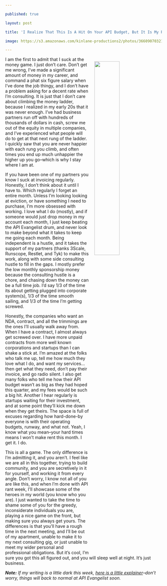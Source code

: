 ---
published: true
layout: post
title: 'I Realize That This Is A Hit On Your API Budget, But It Is My Rent For This'
image: https://s3.amazonaws.com/kinlane-productions2/photos/36609070321_c7122be05f_z.jpg
---

<p><img src="https://s3.amazonaws.com/kinlane-productions2/photos/36609070321_c7122be05f_z.jpg" align="right" width="40%" style="padding: 15px;" />
<p>I am the first to admit that I suck at the money game. I just don’t care. Don’t get me wrong, I’ve made a significant amount of money in my career, and command a phat six figure salary when I’ve done the job thingy, and I don’t have a problem asking for a decent rate when I’m consulting. It is just that I don’t care about climbing the money ladder, because I realized in my early 20s that it was never enough. I’ve had business partners run off with hundreds of thousands of dollars in cash, screw me out of the equity in multiple companies, and I’ve experienced what people will do to get at that next rung of the ladder. I quickly saw that you are never happier with each rung you climb, and often times you end up much unhappier the higher up you go–which is why I stay where I am at.

<p>If you have been one of my partners you know I suck at invoicing regularly. Honestly, I don’t think about it until I have to. Which regularly I forget an entire month. Unless I’m looking looking at eviction, or have something I need to purchase, I’m more obsessed with working. I love what I do (mostly), and if someone would just drop money in my account each month, I just keep beating the API Evangelist drum, and never look to make beyond what it takes to keep me going each month. Being independent is a hustle, and it takes the support of my partners (thanks 3Scale, Runscope, Restlet, and Tyk) to make this work, along with some side consulting hustle to fill in the gaps. I mostly prefer the low monthly sponsorship money because the consulting hustle is a chore, and chasing down the money can be a full time job. I’d say 1/3 of the time its about getting plugged into corporate system(s), 1/3 of the time smooth sailing, and 1/3 of the time I’m getting screwed.

<p>Honestly, the companies who want an NDA, contract, and all the trimmings are the ones I’ll usually walk away from. When I have a contract, I almost always get screwed over. I have more unpaid contracts from more well known corporations and startups than I can shake a stick at. I’m amazed at the folks who talk me up, tell me how much they love what I do, and want my services…then get what they need, don’t pay their invoice, and go radio silent. I also get many folks who tell me how their API budget wasn’t as big as they had hoped this quarter, and my fees would be such a big hit. Another I hear regularly is startups waiting for their investment, and at some point they’ll kick me down when they get theirs. The space is full of excuses regarding how hard-done-by everyone is with their operating budgets, runway, and what not. Yeah, I know what you mean–your hard times means I won’t make rent this month. I get it. I do.

<p>This is all a game. The only difference is I’m admitting it, and you aren’t. I feel like we are all in this together, trying to build community, and you are secretively in it for yourself, and working it from every angle. Don’t worry, I know not all of you are like this, and when I’m done with API rant week, I’ll showcase some of the heroes in my world (you know who you are). I just wanted to take the time to shame some of you for the greedy, inconsiderate individuals you are, playing a nice game on the front, but making sure you always get yours. The differences is that you’ll have a rough time in the next meeting, and I’ll be out of my apartment, unable to make it to my next consulting gig, or just unable to meet my wider personal and professional obligations. But it’s cool, I’m sure you got this all figured out, and you will sleep well at night. It’s just business.

<p><em><strong>Note:</strong> If my writing is a little dark this week, <a href="http://apievangelist.com/2017/08/28/api-rant-vs-api-research/">here is a little explainer</a>–don’t worry, things will back to normal at API Evangelist soon.</em>


